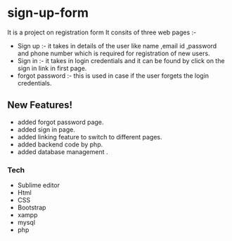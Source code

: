 # sign-up-form
  It is a project on registration form
It consits of three web pages :-
- Sign up :- it takes in details of the user like name ,email id ,password and phone number which is required for registration of  new users.
- Sign in :- it takes in login credentials and it can be found by click on the sign in link in first page.
- forgot password :- this is used in case if the user forgets the login credentials.

## New Features!
- added forgot password page.
- added sign in page.
- added linking feature to switch to different pages.
- added backend code by php.
- added database management .

### Tech
- Sublime editor
- Html
- CSS
- Bootstrap
- xampp
- mysql
- php
